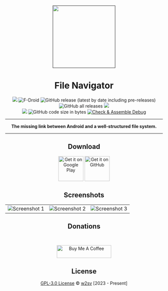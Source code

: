 <p align="center">
  <a href=""><img width="200" height="200" src="https://github.com/w2sv/FileNavigator/blob/main/app/src/main/play/listings/en-US/graphics/icon/1.png"></a>
</p>
<h1 align="center">File Navigator</h1>

<p align="center">
  <img src="https://img.shields.io/endpoint?color=green&logo=google-play&logoColor=green&url=https%3A%2F%2Fplay.cuzi.workers.dev%2Fplay%3Fi%3Dcom.w2sv.filenavigator%26l%3DPlay%2520Store%26m%3D%24version"/>
  <img alt="F-Droid" src="https://img.shields.io/f-droid/v/com.w2sv.filenavigator">
  <img alt="GitHub release (latest by date including pre-releases)" src="https://img.shields.io/github/v/release/w2sv/FileNavigator?include_prereleases"/>

  <br>

  <img alt="GitHub all releases" src="https://img.shields.io/github/downloads/w2sv/FileNavigator/total">
  <img src="https://img.shields.io/endpoint?color=green&logo=google-play&logoColor=green&url=https%3A%2F%2Fplay.cuzi.workers.dev%2Fplay%3Fi%3Dcom.w2sv.filenavigator%26l%3DDownloads%26m%3D%24totalinstalls"/>

  <br>

  <img src="https://img.shields.io/github/license/w2sv/WiFi-Widget">
  <img alt="GitHub code size in bytes" src="https://img.shields.io/github/languages/code-size/w2sv/FileNavigator">
  <a href="https://github.com/w2sv/FileNavigator/actions/workflows/workflow.yaml"><img alt="Check & Assemble Debug" src="https://github.com/w2sv/FileNavigator/actions/workflows/workflow.yaml/badge.svg"></a>

</p>

------

<p align="center">
<b>The missing link between Android and a well-structured file system.</b>
</p>

------

<h2 align="center">Download</h2>

<p align="center">
<a href="https://play.google.com/store/apps/details?id=com.w2sv.filenavigator"><img alt="Get it on Google Play" src="https://play.google.com/intl/en_us/badges/images/generic/en_badge_web_generic.png" height="80"/></a>
<a href="https://github.com/w2sv/FileNavigator/releases/latest"><img alt="Get it on GitHub" src="https://github.com/machiav3lli/oandbackupx/blob/034b226cea5c1b30eb4f6a6f313e4dadcbb0ece4/badge_github.png" height="80"/></a>
</p>

<h2 align="center">Screenshots</h2>

<table>
  <tr>
    <td><img src="https://github.com/w2sv/FileNavigator/blob/main/app/src/main/play/listings/en-US/graphics/phone-screenshots/1.jpg" alt="Screenshot 1"></td>
    <td><img src="https://github.com/w2sv/FileNavigator/blob/main/app/src/main/play/listings/en-US/graphics/phone-screenshots/2.jpg" alt="Screenshot 2"></td>
    <td><img src="https://github.com/w2sv/FileNavigator/blob/main/app/src/main/play/listings/en-US/graphics/phone-screenshots/3.jpg" alt="Screenshot 3"></td>
  </tr>
</table>

<h2 align="center">Donations</h2>
<br>
<p align="center">
<a href="https://www.buymeacoffee.com/w2sv" target="_blank"><img src="https://www.buymeacoffee.com/assets/img/custom_images/orange_img.png" alt="Buy Me A Coffee" style="height: 41px !important;width: 174px !important" ></a>
</p>

<h2 align="center">License</h2>

<p align="center">
<a href="https://github.com/w2sv/FileNavigator/blob/main/LICENSE.md">GPL-3.0 License</a> © <a href="https://github.com/w2sv">w2sv</a> [2023 - Present]
</p>

